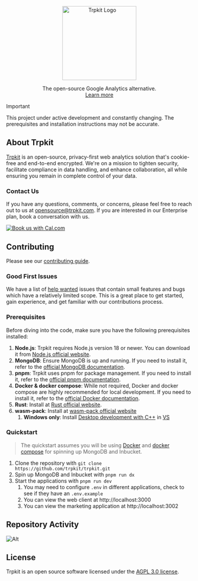<p align="center" style="margin-top: 48px">
    <a href="https://github.com/trpkit/trpkit">
        <img width="200px" src="https://trpkit.com/branding/logo.svg" alt="Trpkit Logo">
    </a>
</p>
<p align="center">
    The open-source Google Analytics alternative.
    <br />
    <a href="https://trpkit.com">Learn more</a>
</p>

> [!IMPORTANT]
> This project under active development and constantly changing. The prerequisites and installation instructions may not be accurate.

## About Trpkit

[Trpkit](https://trpkit.com) is an open-source, privacy-first web analytics solution that's cookie-free and end-to-end encrypted. We're on a mission to tighten security, facilitate compliance in data handling, and enhance collaboration, all while ensuring you remain in complete control of your data.

### Contact Us

If you have any questions, comments, or concerns, please feel free to reach out to us at [opensource@trpkit.com](mailto:opensource@trpkit.com). If you are interested in our Enterprise plan, book a conversation with us.

<a href="https://cal.com/nsylke/enterprise-customers"><img alt="Book us with Cal.com" src="https://cal.com/book-with-cal-dark.svg" /></a>

## Contributing

Please see our [contributing guide](.github/CONTRIBUTING.md).

### Good First Issues

We have a list of [help wanted](https://github.com/trpkit/trpkit/issues?q=is%3Aopen+is%3Aissue+label%3A%22good+first+issue%22) issues that contain small features and bugs which have a relatively limited scope. This is a great place to get started, gain experience, and get familiar with our contributions process.

### Prerequisites

Before diving into the code, make sure you have the following prerequisites installed:

1. **Node.js**: Trpkit requires Node.js version 18 or newer. You can download it from [Node.js official website](https://nodejs.org/).
2. **MongoDB**: Ensure MongoDB is up and running. If you need to install it, refer to the [official MongoDB documentation](https://docs.mongodb.com/manual/installation/).
3. **pnpm**: Trpkit uses pnpm for package management. If you need to install it, refer to the [official pnpm documentation](https://pnpm.io/installation).
4. **Docker & docker compose**: While not required, Docker and docker compose are highly recommended for local development. If you need to install it, refer to the [official Docker documentation](https://docs.docker.com/get-docker/).
5. **Rust**: Install at [Rust official website](https://www.rust-lang.org/tools/install).
6. **wasm-pack**: Install at [wasm-pack official website](https://rustwasm.github.io/wasm-pack/installer/)
   1. **Windows only**: Install <ins>Desktop development with C++</ins> in [VS](https://visualstudio.microsoft.com/visual-cpp-build-tools/)

### Quickstart

> The quickstart assumes you will be using [Docker](https://docs.docker.com/get-docker/) and [docker compose](https://docs.docker.com/compose/) for spinning up MongoDB and Inbucket.

1. Clone the repository with `git clone https://github.com/trpkit/trpkit.git`
2. Spin up MongoDB and Inbucket with `pnpm run dx`
3. Start the applications with `pnpm run dev`
   1. You may need to configure `.env` in different applications, check to see if they have an `.env.example`
   2. You can view the web client at http://localhost:3000
   3. You can view the marketing application at http://localhost:3002

## Repository Activity

![Alt](https://repobeats.axiom.co/api/embed/5fa039fa8f8b05e18a7278f2db41e792387f366a.svg "Repobeats analytics image")

## License

Trpkit is an open source software licensed under the [AGPL 3.0 license](LICENSE).